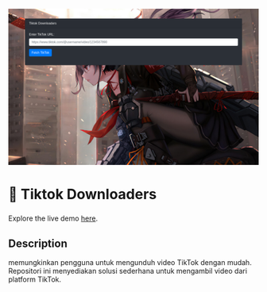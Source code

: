 ![Screenshot 1](./img/ssweb.png)

# 🚀 **Tiktok Downloaders**
###
Explore the live demo [here](https://xznsenpai.github.io/tiktok-dl/).

## Description
memungkinkan pengguna untuk mengunduh video TikTok dengan mudah. Repositori ini menyediakan solusi sederhana untuk mengambil video dari platform TikTok.